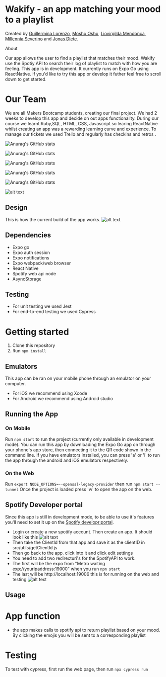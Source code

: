 # Wakify - an app matching your mood to a playlist

Created by [Guillermina Lorenzo](https://github.com/GuillerminaLorenzo), [Mosho Osho](https://github.com/itsmosho), [Liovirgilda Mendonca](https://github.com/liovirgildam), [Millennia Severino](https://github.com/MillieKS) and [Jonas Diete](https://github.com/jonas-diete).

 
 About
 
 Our app allows the user to find a playlist that matches their mood. Wakify use the Spotiy API to search their log of playlist to match with how you are feeling. This app is in development. It currently runs on Expo Go using ReactNative. If you'd like to try this app or develop it futher feel free to scroll down to get started.

 # Our Team 

 We are all Makers Bootcamp students, creating our final project. We had 2 weeks to develop this app and decide on out apps functionality. During our course we learnt Ruby,SQL, HTML, CSS, Javascript so learing ReactNative whilst creating an app was a rewarding learning curve and experience. To manage our tickets we used Trello and regularly has checkins and retros .

![Anurag's GitHub stats](https://github-readme-stats.vercel.app/api?username=itsmosho&show_icons=true&theme=transparent)

![Anurag's GitHub stats](https://github-readme-stats.vercel.app/api?username=GuillerminaLorenzo&show_icons=true&theme=transparent)

![Anurag's GitHub stats](https://github-readme-stats.vercel.app/api?username=liovirgildam&show_icons=true&theme=transparent)

![Anurag's GitHub stats](https://github-readme-stats.vercel.app/api?username=jonas-diete&show_icons=true&theme=transparent)

![Anurag's GitHub stats](https://github-readme-stats.vercel.app/api?username=MillieKS&show_icons=true&theme=transparent)


![alt text](https://github.com/jonas-diete/wakify/blob/readme/readme.img/wakify-emulator.png?raw=true)

## Design
This is how the current build of the app works.
![alt text](https://github.com/jonas-diete/wakify/blob/readme/readme.img/design.png?raw=true)



## Dependencies

- Expo go 
- Expo auth session
- Expo notifications
- Expo webpack/web browser
- React Native
- Spotify web api node
- AsyncStorage
## Testing
- For unit testing we used Jest
- For end-to-end testing we used Cypress


# Getting started
1. Clone this repository
2. Run 
```npm install```


## Emulators 
This app can be ran on  your mobile phone through an emulator on your computer. 
- For iOS we recommend using Xcode
- For Android we recommend using Android studio

## Running the App
### On Mobile
Run `npm start` to run the project (currently only available in development mode).
You can run this app by downloading the Expo Go app on through your phone's app store, 
then connecting it to the QR code shown in the command line.
If you have emulators installed, you can press 'a' or 'i' to run the app through the android and iOS emulators respectively.

### On the Web
Run 
```export NODE_OPTIONS=--openssl-legacy-provider```
then run 
```npm start --tunnel```
Once the project is loaded press 'w' to open the app on the web.

## Spotify Developer portal
Since this app is still in development mode, to be able to use it's features you'll need to set it up on the [Spotify developr portal](https://developer.spotify.com/dashboard/applications).

- Login or create a new spotify account. Then create an app. It should look like this
![alt text](https://github.com/jonas-diete/wakify/blob/readme/readme.img/Spotify-dev1.png?raw=true)
- Then take the ClientId from that app and save it as the clientID in src/utils/getClientId.js
- Then go back to the app. click into it and click edit settings
- You need to add two redirecturi's for the SpotifyAPI to work. 
- The first will be the expo from "Metro waiting exp://youripaddress:19000" when you run `npm start`
- The last will be http://localhost:19006 this is for running on the web and testing
![alt text](https://github.com/jonas-diete/wakify/blob/readme/readme.img/redirect-uris.png?raw=true)
## Usage

# App function
- the app makes calls to spotify api to return playlist based on your mood. By clicking the emojis you will be sent to a corresponding playlist

# Testing
To test with cypress, first run the web page, then run `npx cypress run`

